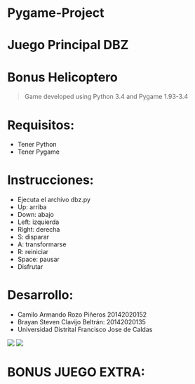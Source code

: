 # Pygame-Project
# Juego Principal DBZ
# Bonus Helicoptero
> Game developed using Python 3.4 and Pygame 1.93-3.4

# Requisitos:
* Tener Python 
* Tener Pygame

# Instrucciones:
* Ejecuta el archivo dbz.py
* Up: arriba
* Down: abajo
* Left: izquierda
* Right: derecha
* S: disparar
* A: transformarse
* R: reiniciar
* Space: pausar
* Disfrutar

# Desarrollo:

* Camilo Armando Rozo Piñeros 20142020152
* Brayan Steven Clavijo Beltrán: 20142020135
* Universidad Distrital Francisco Jose de Caldas
<img src=https://www.gratistodo.com/wp-content/uploads/2016/07/dragon-ball-super-wallpaper-xc.jpg />
<img src=https://www.prometec.net/wp-content/uploads/2017/05/pygame_logo.gif />

# BONUS JUEGO EXTRA:

